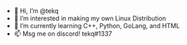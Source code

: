 - 👋 Hi, I’m @tekq
- 👀 I’m interested in making my own Linux Distribution
- 🌱 I’m currently learning C++, Python, GoLang, and HTML
- 📫 Msg me on discord! tekq#1337 

<!---
tekq/tekq is a ✨ special ✨ repository because its `README.md` (this file) appears on your GitHub profile.
You can click the Preview link to take a look at your changes.
--->
